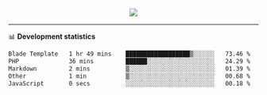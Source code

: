 <h3 align="center">
  <a href="https://github.com/hwalker928">
      <img src="https://github-profile-trophy.vercel.app/?username=hwalker928&no-bg=true&no-frame=true">
  </a>
</h3>


<hr>

📊 **Development statistics**

<!--START_SECTION:waka-->

```txt
Blade Template   1 hr 49 mins    ██████████████████▒░░░░░░   73.46 %
PHP              36 mins         ██████░░░░░░░░░░░░░░░░░░░   24.29 %
Markdown         2 mins          ▒░░░░░░░░░░░░░░░░░░░░░░░░   01.39 %
Other            1 min           ▒░░░░░░░░░░░░░░░░░░░░░░░░   00.68 %
JavaScript       0 secs          ░░░░░░░░░░░░░░░░░░░░░░░░░   00.18 %
```

<!--END_SECTION:waka-->
